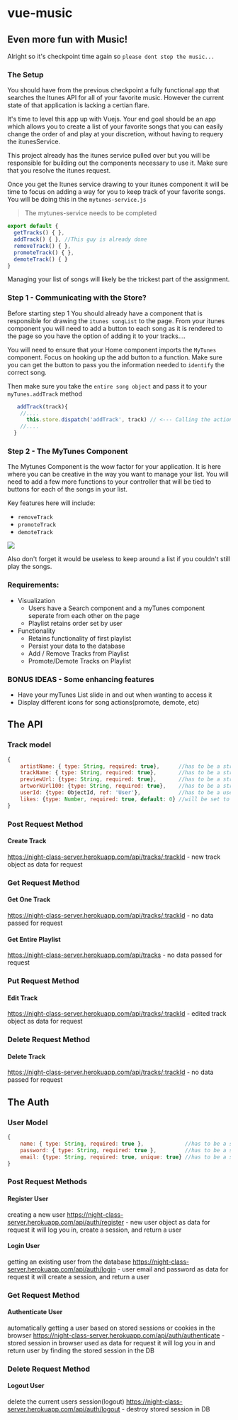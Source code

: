 # vue-music

## Even more fun with Music!

Alright so it's checkpoint time again so `please dont stop the music...`

### The Setup

You should have from the previous checkpoint a fully functional app that searches the Itunes API for all of your favorite music. However the current state of that application is lacking a certian flare.

It's time to level this app up with Vuejs. Your end goal should be an app which allows you to create a list of your favorite songs that you can easily change the order of and play at your discretion, without having to requery the itunesService.

This project already has the itunes service pulled over but you will be responsible for building out the components necessary to use it. Make sure that you resolve the itunes request.

Once you get the Itunes service drawing to your itunes component it will be time to focus on adding a way for you to keep track of your favorite songs. You will be doing this in the `mytunes-service.js`

> The mytunes-service needs to be completed 

```javascript
export default {
  getTracks() { },
  addTrack() { }, //This guy is already done
  removeTrack() { },
  promoteTrack() { },
  demoteTrack() { }
}
```
Managing your list of songs will likely be the trickest part of the assignment. 

### Step 1 -  Communicating with the Store? 

Before starting step 1 You should already have a component that is responsible for drawing the `itunes songList` to the page. From your itunes component you will need to add a button to each song as it is rendered to the page so you have the option of adding it to your tracks....

You will need to ensure that your Home component imports the `MyTunes` component. Focus on hooking up the add button to a function. Make sure you can get the button to pass you the information needed to `identify` the correct song.

Then make sure you take the `entire song object` and pass it to your `myTunes.addTrack` method

```javascript
   addTrack(track){
    //....
      this.store.dispatch('addTrack', track) // <--- Calling the action in our store
    //....
  }
```


### Step 2 - The MyTunes Component 

The Mytunes Component is the wow factor for your application. It is here where you can be creative in the way you want to manage your list. You will need to add a few more functions to your controller that will be tied to buttons for each of the songs in your list. 

Key features here will include:
- `removeTrack`
- `promoteTrack`
- `demoteTrack`

<div>
  <img src="https://bcw.blob.core.windows.net/public/img/mytunes2.jpg" />
</div>

Also don't forget it would be useless to keep around a list if you couldn't still play the songs.

### Requirements:
  - Visualization
      - Users have a Search component and a myTunes component seperate from each other on the page
      - Playlist retains order set by user
  - Functionality
      - Retains functionality of first playlist
      - Persist your data to the database
      - Add / Remove Tracks from Playlist
      - Promote/Demote Tracks on Playlist


### BONUS IDEAS - Some enhancing features 
- Have your myTunes List slide in and out when wanting to access it
- Display different icons for song actions(promote, demote, etc)


## The API

### Track model
```javascript
{
    artistName: { type: String, required: true},      //has to be a string
    trackName: { type: String, required: true},       //has to be a string
    previewUrl: {type: String, required: true},       //has to be a string
    artworkUrl100: {type: String, required: true},    //has to be a string
    userId: {type: ObjectId, ref: 'User'},            //has to be a users id
    likes: {type: Number, required: true, default: 0} //will be set to 0 by default
}
```

### Post Request Method

#### Create Track
https://night-class-server.herokuapp.com/api/tracks/:trackId - new track object as data for request


### Get Request Method

#### Get One Track
https://night-class-server.herokuapp.com/api/tracks/:trackId - no data passed for request

#### Get Entire Playlist 
https://night-class-server.herokuapp.com/api/tracks - no data passed for request


### Put Request Method

#### Edit Track
https://night-class-server.herokuapp.com/api/tracks/:trackId - edited track object as data for request


### Delete Request Method

#### Delete Track
https://night-class-server.herokuapp.com/api/tracks/:trackId - no data passed for request


## The Auth

### User Model
```javascript
{
    name: { type: String, required: true },             //has to be a string
    password: { type: String, required: true },         //has to be a string
    email: {type: String, required: true, unique: true} //has to be a string and cant match another in the Database
}
```


### Post Request Methods

#### Register User
creating a new user
https://night-class-server.herokuapp.com/api/auth/register - new user object as data for request it will log you in, create a session, and return a user

#### Login User
getting an existing user from the database
https://night-class-server.herokuapp.com/api/auth/login - user email and password as data for request it will create a session, and return a user


### Get Request Method

#### Authenticate User
automatically getting a user based on stored sessions or cookies in the browser
https://night-class-server.herokuapp.com/api/auth/authenticate - stored session in browser used as data for request it will log you in and return user by finding the stored session in the DB


### Delete Request Method

#### Logout User
delete the current users session(logout)
https://night-class-server.herokuapp.com/api/auth/logout - destroy stored session in DB
